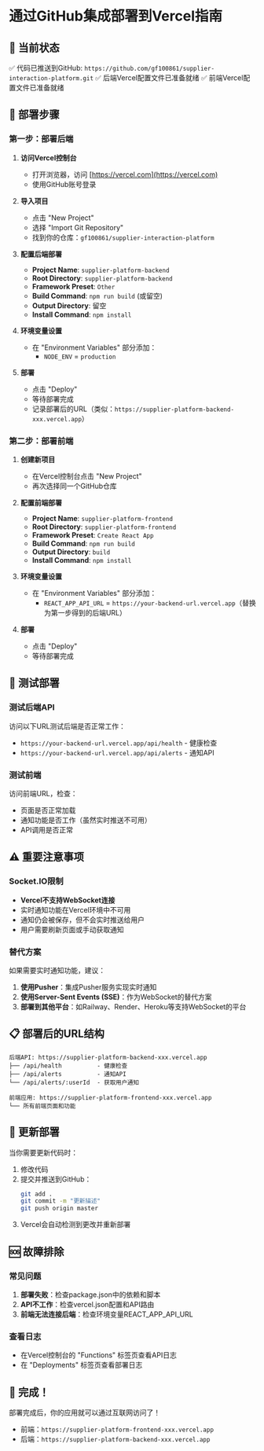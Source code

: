 # 通过GitHub集成部署到Vercel指南

## 🎯 当前状态
✅ 代码已推送到GitHub: `https://github.com/gf100861/supplier-interaction-platform.git`
✅ 后端Vercel配置文件已准备就绪
✅ 前端Vercel配置文件已准备就绪

## 🚀 部署步骤

### 第一步：部署后端

1. **访问Vercel控制台**
   - 打开浏览器，访问 [https://vercel.com](https://vercel.com)
   - 使用GitHub账号登录

2. **导入项目**
   - 点击 "New Project"
   - 选择 "Import Git Repository"
   - 找到你的仓库：`gf100861/supplier-interaction-platform`

3. **配置后端部署**
   - **Project Name**: `supplier-platform-backend`
   - **Root Directory**: `supplier-platform-backend`
   - **Framework Preset**: `Other`
   - **Build Command**: `npm run build` (或留空)
   - **Output Directory**: 留空
   - **Install Command**: `npm install`

4. **环境变量设置**
   - 在 "Environment Variables" 部分添加：
     - `NODE_ENV` = `production`

5. **部署**
   - 点击 "Deploy"
   - 等待部署完成
   - 记录部署后的URL（类似：`https://supplier-platform-backend-xxx.vercel.app`）

### 第二步：部署前端

1. **创建新项目**
   - 在Vercel控制台点击 "New Project"
   - 再次选择同一个GitHub仓库

2. **配置前端部署**
   - **Project Name**: `supplier-platform-frontend`
   - **Root Directory**: `supplier-platform-frontend`
   - **Framework Preset**: `Create React App`
   - **Build Command**: `npm run build`
   - **Output Directory**: `build`
   - **Install Command**: `npm install`

3. **环境变量设置**
   - 在 "Environment Variables" 部分添加：
     - `REACT_APP_API_URL` = `https://your-backend-url.vercel.app`（替换为第一步得到的后端URL）

4. **部署**
   - 点击 "Deploy"
   - 等待部署完成

## 🔧 测试部署

### 测试后端API
访问以下URL测试后端是否正常工作：
- `https://your-backend-url.vercel.app/api/health` - 健康检查
- `https://your-backend-url.vercel.app/api/alerts` - 通知API

### 测试前端
访问前端URL，检查：
- 页面是否正常加载
- 通知功能是否工作（虽然实时推送不可用）
- API调用是否正常

## ⚠️ 重要注意事项

### Socket.IO限制
- **Vercel不支持WebSocket连接**
- 实时通知功能在Vercel环境中不可用
- 通知仍会被保存，但不会实时推送给用户
- 用户需要刷新页面或手动获取通知

### 替代方案
如果需要实时通知功能，建议：
1. **使用Pusher**：集成Pusher服务实现实时通知
2. **使用Server-Sent Events (SSE)**：作为WebSocket的替代方案
3. **部署到其他平台**：如Railway、Render、Heroku等支持WebSocket的平台

## 📋 部署后的URL结构

```
后端API: https://supplier-platform-backend-xxx.vercel.app
├── /api/health          - 健康检查
├── /api/alerts          - 通知API
└── /api/alerts/:userId  - 获取用户通知

前端应用: https://supplier-platform-frontend-xxx.vercel.app
└── 所有前端页面和功能
```

## 🔄 更新部署

当你需要更新代码时：
1. 修改代码
2. 提交并推送到GitHub：
   ```bash
   git add .
   git commit -m "更新描述"
   git push origin master
   ```
3. Vercel会自动检测到更改并重新部署

## 🆘 故障排除

### 常见问题
1. **部署失败**：检查package.json中的依赖和脚本
2. **API不工作**：检查vercel.json配置和API路由
3. **前端无法连接后端**：检查环境变量REACT_APP_API_URL

### 查看日志
- 在Vercel控制台的 "Functions" 标签页查看API日志
- 在 "Deployments" 标签页查看部署日志

## 🎉 完成！

部署完成后，你的应用就可以通过互联网访问了！
- 前端：`https://supplier-platform-frontend-xxx.vercel.app`
- 后端：`https://supplier-platform-backend-xxx.vercel.app`
